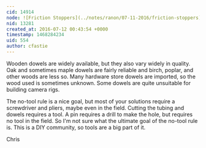 ```yaml
---
cid: 14914
node: ![Friction Stoppers](../notes/ranon/07-11-2016/friction-stoppers)
nid: 13281
created_at: 2016-07-12 00:43:54 +0000
timestamp: 1468284234
uid: 554
author: cfastie
---
```


Wooden dowels are widely available, but they also vary widely in quality. Oak and sometimes maple dowels are fairly reliable and birch, poplar, and other woods are less so. Many hardware store dowels are imported, so the wood used is sometimes unknown. Some dowels are quite unsuitable for building camera rigs.

The no-tool rule is a nice goal, but most of your solutions require a screwdriver and pliers, maybe even in the field. Cutting the tubing and dowels requires a tool. A pin requires a drill to make the hole, but requires no tool in the field. So I'm not sure what the ultimate goal of the no-tool rule is. This is a DIY community, so tools are a big part of it.

Chris

